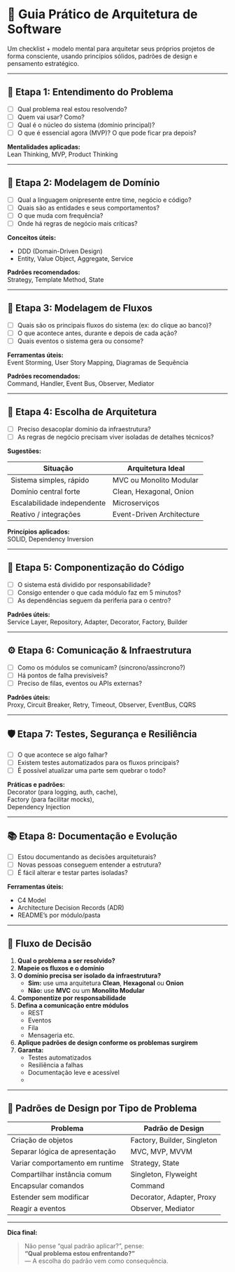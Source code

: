 # 🧠 Guia Prático de Arquitetura de Software

Um checklist + modelo mental para arquitetar seus próprios projetos de forma consciente, usando princípios sólidos, padrões de design e pensamento estratégico.

---

## 🔰 Etapa 1: Entendimento do Problema

- [ ] Qual problema real estou resolvendo?
- [ ] Quem vai usar? Como?
- [ ] Qual é o núcleo do sistema (domínio principal)?
- [ ] O que é essencial agora (MVP)? O que pode ficar pra depois?

**Mentalidades aplicadas:**  
Lean Thinking, MVP, Product Thinking

---

## 🧱 Etapa 2: Modelagem de Domínio

- [ ] Qual a linguagem onipresente entre time, negócio e código?
- [ ] Quais são as entidades e seus comportamentos?
- [ ] O que muda com frequência?
- [ ] Onde há regras de negócio mais críticas?

**Conceitos úteis:**  
- DDD (Domain-Driven Design)  
- Entity, Value Object, Aggregate, Service

**Padrões recomendados:**  
Strategy, Template Method, State

---

## 🔄 Etapa 3: Modelagem de Fluxos

- [ ] Quais são os principais fluxos do sistema (ex: do clique ao banco)?
- [ ] O que acontece antes, durante e depois de cada ação?
- [ ] Quais eventos o sistema gera ou consome?

**Ferramentas úteis:**  
Event Storming, User Story Mapping, Diagramas de Sequência

**Padrões recomendados:**  
Command, Handler, Event Bus, Observer, Mediator

---

## 🧰 Etapa 4: Escolha de Arquitetura

- [ ] Preciso desacoplar domínio da infraestrutura?
- [ ] As regras de negócio precisam viver isoladas de detalhes técnicos?

**Sugestões:**

| Situação | Arquitetura Ideal |
|---------|------------------|
| Sistema simples, rápido | MVC ou Monolito Modular |
| Domínio central forte | Clean, Hexagonal, Onion |
| Escalabilidade independente | Microserviços |
| Reativo / integrações | Event-Driven Architecture |

**Princípios aplicados:**  
SOLID, Dependency Inversion

---

## 🧱 Etapa 5: Componentização do Código

- [ ] O sistema está dividido por responsabilidade?
- [ ] Consigo entender o que cada módulo faz em 5 minutos?
- [ ] As dependências seguem da periferia para o centro?

**Padrões úteis:**  
Service Layer, Repository, Adapter, Decorator, Factory, Builder

---

## ⚙️ Etapa 6: Comunicação & Infraestrutura

- [ ] Como os módulos se comunicam? (sincrono/assíncrono?)
- [ ] Há pontos de falha previsíveis?
- [ ] Preciso de filas, eventos ou APIs externas?

**Padrões úteis:**  
Proxy, Circuit Breaker, Retry, Timeout, Observer, EventBus, CQRS

---

## 🛡️ Etapa 7: Testes, Segurança e Resiliência

- [ ] O que acontece se algo falhar?
- [ ] Existem testes automatizados para os fluxos principais?
- [ ] É possível atualizar uma parte sem quebrar o todo?

**Práticas e padrões:**  
Decorator (para logging, auth, cache),  
Factory (para facilitar mocks),  
Dependency Injection

---

## 📚 Etapa 8: Documentação e Evolução

- [ ] Estou documentando as decisões arquiteturais?
- [ ] Novas pessoas conseguem entender a estrutura?
- [ ] É fácil alterar e testar partes isoladas?

**Ferramentas úteis:**  
- C4 Model  
- Architecture Decision Records (ADR)  
- README’s por módulo/pasta

---

## 🔁 Fluxo de Decisão

1. **Qual o problema a ser resolvido?**
2. **Mapeie os fluxos e o domínio**
3. **O domínio precisa ser isolado da infraestrutura?**
   - **Sim:** use uma arquitetura **Clean**, **Hexagonal** ou **Onion**
   - **Não:** use **MVC** ou um **Monolito Modular**
4. **Componentize por responsabilidade**
5. **Defina a comunicação entre módulos**
   - REST
   - Eventos
   - Fila
   - Mensageria etc.
6. **Aplique padrões de design conforme os problemas surgirem**
7. **Garanta:**
   - Testes automatizados
   - Resiliência a falhas
   - Documentação leve e acessível
   - 
---

## 🧠 Padrões de Design por Tipo de Problema

| Problema                         | Padrão de Design            |
|----------------------------------|-----------------------------|
| Criação de objetos               | Factory, Builder, Singleton |
| Separar lógica de apresentação  | MVC, MVP, MVVM              |
| Variar comportamento em runtime | Strategy, State             |
| Compartilhar instância comum    | Singleton, Flyweight        |
| Encapsular comandos             | Command                     |
| Estender sem modificar          | Decorator, Adapter, Proxy   |
| Reagir a eventos                | Observer, Mediator          |

---

**Dica final:**  
> Não pense “qual padrão aplicar?”, pense:  
> **“Qual problema estou enfrentando?”**  
> — A escolha do padrão vem como consequência.

